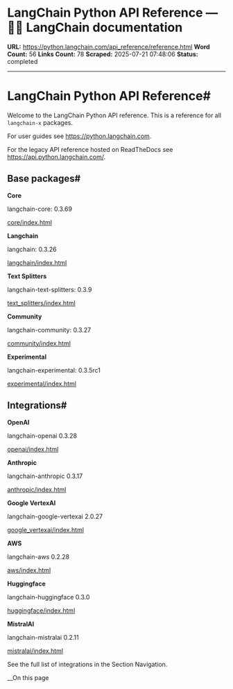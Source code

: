 # LangChain Python API Reference — 🦜🔗 LangChain  documentation

**URL:** https://python.langchain.com/api_reference/reference.html
**Word Count:** 56
**Links Count:** 78
**Scraped:** 2025-07-21 07:48:06
**Status:** completed

---

# LangChain Python API Reference\#

Welcome to the LangChain Python API reference. This is a reference for all `langchain-x` packages.

For user guides see <https://python.langchain.com>.

For the legacy API reference hosted on ReadTheDocs see <https://api.python.langchain.com/>.

## Base packages\#

**Core**

langchain-core: 0.3.69

[core/index.html](https://python.langchain.com/api_reference/core/index.html)

**Langchain**

langchain: 0.3.26

[langchain/index.html](https://python.langchain.com/api_reference/langchain/index.html)

**Text Splitters**

langchain-text-splitters: 0.3.9

[text\_splitters/index.html](https://python.langchain.com/api_reference/text_splitters/index.html)

**Community**

langchain-community: 0.3.27

[community/index.html](https://python.langchain.com/api_reference/community/index.html)

**Experimental**

langchain-experimental: 0.3.5rc1

[experimental/index.html](https://python.langchain.com/api_reference/experimental/index.html)

## Integrations\#

**OpenAI**

langchain-openai 0.3.28

[openai/index.html](https://python.langchain.com/api_reference/openai/index.html)

**Anthropic**

langchain-anthropic 0.3.17

[anthropic/index.html](https://python.langchain.com/api_reference/anthropic/index.html)

**Google VertexAI**

langchain-google-vertexai 2.0.27

[google\_vertexai/index.html](https://python.langchain.com/api_reference/google_vertexai/index.html)

**AWS**

langchain-aws 0.2.28

[aws/index.html](https://python.langchain.com/api_reference/aws/index.html)

**Huggingface**

langchain-huggingface 0.3.0

[huggingface/index.html](https://python.langchain.com/api_reference/huggingface/index.html)

**MistralAI**

langchain-mistralai 0.2.11

[mistralai/index.html](https://python.langchain.com/api_reference/mistralai/index.html)

See the full list of integrations in the Section Navigation.

__On this page